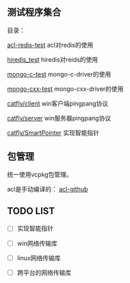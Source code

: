 ## 测试程序集合
目录：

[acl-redis-test]() acl对redis的使用

[hiredis_test]() hiredis对reids的使用

[mongo-c-test]() mongo-c-driver的使用

[mongo-cxx-test]() mongo-cxx-driver的使用

[catfly/client]() win客户端pingpang协议

[catfly/server]() win服务器pingpang协议

[catfly/SmartPointer]() 实现智能指针


## 包管理
统一使用vcpkg包管理。

acl是手动编译的：
[acl-github](https://github.com/acl-dev/acl/tree/master/lib_acl_cpp/samples/redis)

 
## TODO LIST
- [ ] 实现智能指针
- [ ]  win网络传输库
- [ ] linux网络传输库
- [ ] 跨平台的网络传输库
 
